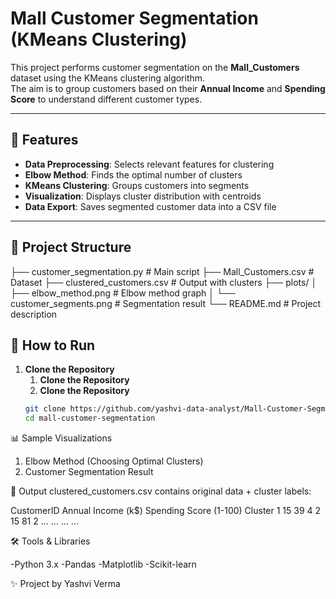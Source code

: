 # Mall Customer Segmentation (KMeans Clustering)

This project performs customer segmentation on the **Mall_Customers** dataset using the KMeans clustering algorithm.  
The aim is to group customers based on their **Annual Income** and **Spending Score** to understand different customer types.

---

## 📌 Features
- **Data Preprocessing**: Selects relevant features for clustering
- **Elbow Method**: Finds the optimal number of clusters
- **KMeans Clustering**: Groups customers into segments
- **Visualization**: Displays cluster distribution with centroids
- **Data Export**: Saves segmented customer data into a CSV file

---

## 📂 Project Structure

├── customer_segmentation.py # Main script
├── Mall_Customers.csv # Dataset
├── clustered_customers.csv # Output with clusters
├── plots/
│ ├── elbow_method.png # Elbow method graph
│ └── customer_segments.png # Segmentation result
└── README.md # Project description


## 🚀 How to Run
1. **Clone the Repository**
   1. **Clone the Repository**
   1. **Clone the Repository**
   ```bash
   git clone https://github.com/yashvi-data-analyst/Mall-Customer-Segmentation.git
   cd mall-customer-segmentation

📊 Sample Visualizations
1. Elbow Method (Choosing Optimal Clusters)
2. Customer Segmentation Result

📜 Output
clustered_customers.csv contains original data + cluster labels:

CustomerID	Annual Income (k$)	Spending Score (1-100)	Cluster
1	15	39	4
2	15	81	2
...	...	...	...

🛠 Tools & Libraries

-Python 3.x
-Pandas
-Matplotlib
-Scikit-learn

✨ Project by Yashvi Verma 


 









